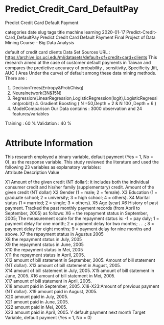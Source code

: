 # Predict_Credit_Card_DefaultPay
Predict Credit Card Default Payment

categories	date	slug	tags	title
machine learning
2020-01-17
Predict-Credit-Card_DefaultPay
Predict Credit Card Default Payment
Final Project of Data Mining Course - Big Data Analysis


default of credit card clients Data Set
Sources
URL : https://archive.ics.uci.edu/ml/datasets/default+of+credit+card+clients
This research aimed at the case of customer default payments in Taiwan and compares the predictive accuracy of probability , sensitivity, Specificity ,lift, AUC ( Area Under the curve) of default among these data mining methods. There are :
1. DecisionTrees(Entropy&ProbChisq)
2. Neuralnetwork(3N&15N)
3. Regression(LinearRegression,LogisticRegression(logit),LogisticRegression(probit)) 4. Gradient Boosting ( N =50,Depth = 2 & N 100 ,Depth = 6 )
5. ModelComparison
Our Data contains : 3000 observation and 24 features/variables 

Training : 60 %
Validation : 40 %



# Attribute Information

This research employed a binary variable, default payment (Yes = 1, No = 0), as the response variable. This study reviewed the literature and used the following 23 variables as explanatory variables:		
Attribute	Description	Value


</n> X1	 Amount of the given credit (NT dollar): it includes both the individual consumer credit and his/her family (supplementary) credit.	 Amount of the given credit (NT dollar)
</n> X2	Gender 	(1 = male; 2 = female).
</n> X3	Education 	(1 = graduate school; 2 = university; 3 = high school; 4 = others).
X4	Marital status 	(1 = married; 2 = single; 3 = others).
X5	Age 	(year)
X6	History of past payment. Tracked the past monthly payment records (from April to September, 2005) as follows: X6 = the repayment status in September, 2005; 	The measurement scale for the repayment status is: -1 = pay duly; 1 = payment delay for one month; 2 = payment delay for two months; . . .; 8 = payment delay for eight months; 9 = payment delay for nine months and above.
X7	the repayment status in Agustus  2005	
X8	the repayment status in July, 2005	
X9	the repayment status in June, 2005	
X10	the repayment status in Mei, 2005	
X11	the repayment status in April, 2005. 	
X12	amount of bill statement in September, 2005.	Amount of bill statement (NT dollar). 
X13	amount of bill statement in August, 2005.	
X14	amount of bill statement in July, 2005.	
X15	amount of bill statement in June, 2005.	
X16	amount of bill statement in Mei, 2005.	
X17	amount of bill statement in April, 2005.	
X18	amount paid in September, 2005.	X18-X23:Amount of previous payment (NT dollar).
X19	amount paid in August, 2005.	
X20	amount paid in July, 2005.	
X21	amount paid in June, 2005.	
X22	amount paid in Mei, 2005.	
X23	amount paid in April, 2005.	
Y	default payment next month	Target Variable,  default payment (Yes = 1, No = 0)
